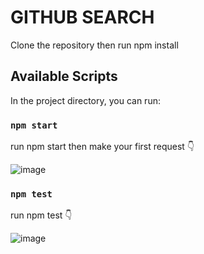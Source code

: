 # GITHUB SEARCH

Clone the repository then run npm install

## Available Scripts

In the project directory, you can run:

### `npm start`

run npm start then make your first request 👇

![image](https://github.com/TomFSC/GitHub-search-ugly/assets/102096928/8eee0973-eaff-431a-926b-5631ccc432c9)


### `npm test`

run npm test 👇

![image](https://github.com/TomFSC/GitHub-search-ugly/assets/102096928/bee13be2-0f80-4618-a585-7895d2268c2f)

